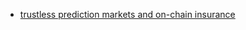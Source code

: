- [trustless prediction markets and on-chain insurance](https://discord.com/channels/668903786361651200/668903786902847502/752451091496435762)
